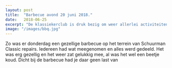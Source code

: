 ```yaml
---
layout: post
title:  "Barbecue avond 20 juni 2018."
date:   2018-06-25
excerpt: "De klassiekerclub is druk bezig om weer allerlei activiteiten te organiseren."
image: "/images/bbq.jpg"
---
```


Zo was er donderdag een gezellige barbecue op het terrein van Schuurman Classic repairs. Iedereen had wat meegenomen en alles werd gedeeld. Het was erg gezellig en het weer zat gelukkig mee, al was het wel een beetje koud. Dicht bij de barbecue had je daar geen last van
